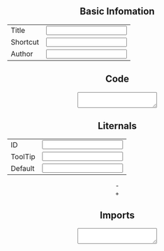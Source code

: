 <!DOCTYPE html>
<head>
<meta charset="utf-8">
<title>CodeSnippetGenerator</title>
<link rel="stylesheet" href="style.css">
  
<script src="https://ajax.googleapis.com/ajax/libs/jquery/3.3.1/jquery.min.js"></script>
<script type="text/javascript" src="main.js">
// 追加
var minCount = 1;
var maxCount = 16;

$(function(){
$('#literal-plus').on('click', function(){
  var inputCount = $('#literal-area .unit').length;
  if (inputCount < maxCount){
    var element = $('#literal-area .unit:last-child').clone(true);
    var inputList = element[0].querySelectorAll('input[type="text"]');
    for (var i = 0; i < inputList.length; i++) {
      inputList[i].value = "";
    }
    $('#literal-area .unit').parent().append(element);
  }
});
$('.literal-minus').on('click', function(){
  var inputCount = $('#literal-area .unit').length;
  if (inputCount > minCount){
    $(this).parents('.unit').remove();
  }
});
});
</script>
</head>
<body>
<header>

  <h2> Basic Infomation </h2>

<table>
  <tr>
    <td>Title</td>
    <td><input type="text" id="title" name="title"></td>
  </tr>
  <tr>
    <td>Shortcut</td>
    <td><input type="text" id="shortcut" name="shortcut"></td>
  </tr>
  <tr>
  <td>Author</td>
  <td><input type="text" id="author" name="author"></td>
  </tr>
</table>

<h2> Code </h2>
<textarea id="code" name="code"></textarea>

<h2> Liternals </h2>

  <div id="literal-area" class="form-group">
    <div class="unit input-group mb-2">
        <table>
            <tr>
                <td>ID</td><td><input type="text" id="id" /></td>
            </tr>
            <tr>
                <td>ToolTip</td><td><input type="text" id="ToolTip" /></td>
            </tr>
            <tr>
                <td>Default</td><td><input type="text" id="default" /></td>
            </tr>
        </table>
      <div class="literal-minus input-group-append">
        <span class="btn btn-danger">-</span>
      </div>
    </div>
  </div>
  
  <div id="literal-plus" class="btn btn-primary">+</div>
  </div>
  

<h2> Imports </h2>
<textarea id="imports" name="imports"></textarea>

</body>
</html>
